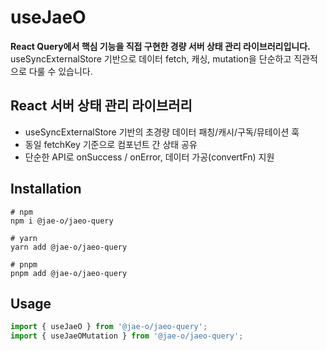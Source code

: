 # useJaeO

**React Query에서 핵심 기능을 직접 구현한 경량 서버 상태 관리 라이브러리입니다.**
useSyncExternalStore 기반으로 데이터 fetch, 캐싱, mutation을 단순하고 직관적으로 다룰 수 있습니다.

## React 서버 상태 관리 라이브러리

- useSyncExternalStore 기반의 초경량 데이터 패칭/캐시/구독/뮤테이션 훅
- 동일 fetchKey 기준으로 컴포넌트 간 상태 공유
- 단순한 API로 onSuccess / onError, 데이터 가공(convertFn) 지원

## Installation

```
# npm
npm i @jae-o/jaeo-query

# yarn
yarn add @jae-o/jaeo-query

# pnpm
pnpm add @jae-o/jaeo-query
```

## Usage

```ts
import { useJaeO } from '@jae-o/jaeo-query';
import { useJaeOMutation } from '@jae-o/jaeo-query';
```
